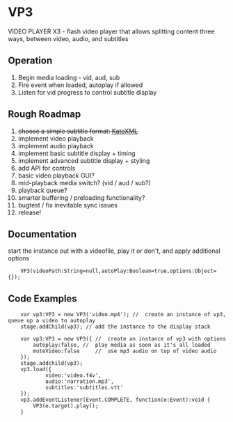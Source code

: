# VP3
VIDEO PLAYER X3 - flash video player that allows splitting content three ways, between video, audio, and subtitles

## Operation

1.	Begin media loading - vid, aud, sub
2.	Fire event when loaded, autoplay if allowed
3.	Listen for vid progress to control subtitle display

## Rough Roadmap

1.	~~choose a simple subtitle format: [KateXML](http://wiki.xiph.org/OggKate#An_XML_representation)~~
2.	implement video playback
3.	implement audio playback
4.	implement basic subtitle display + timing
5.	implement advanced subtitle display + styling
6.	add API for controls
7.	basic video playback GUI?
8.	mid-playback media switch? (vid / aud / sub?)
9.	playback queue?
10.	smarter buffering / preloading functionality?
11.	bugtest / fix inevitable sync issues
12.	release!

## Documentation

start the instance out with a videofile, play it or don't, and apply additional options

```as3
	VP3(videoPath:String=null,autoPlay:Boolean=true,options:Object={});
```

## Code Examples

```as3
	var vp3:VP3 = new VP3('video.mp4'); //	create an instance of vp3, queue up a video to autoplay
	stage.addChild(vp3); //	add the instance to the display stack
```

```as3
	var vp3:VP3 = new VP3({	//	create an instance of vp3 with options
		autoplay:false,	//	play media as soon as it's all loaded
		muteVideo:false		//	use mp3 audio on top of video audio
	});
	stage.addchild(vp3);
	vp3.load({
			video:'video.f4v',
			audio:'narration.mp3',
			subtitles:'subtitles.vtt'
	});
	vp3.addEventListener(Event.COMPLETE, function(e:Event):void	{
		VP3(e.target).play();
	}
```